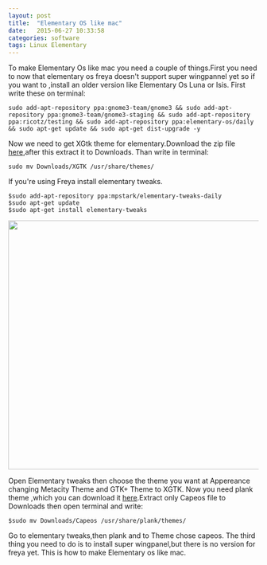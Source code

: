 ```yaml
---
layout: post
title:  "Elementary OS like mac"
date:   2015-06-27 10:33:58
categories: software
tags: Linux Elementary
---
```


To make Elementary Os like mac you need a couple of things.First you need to now that elementary os freya doesn't support super wingpannel yet so if you want to ,install an older version like Elementary Os Luna or Isis.
First write these on terminal:

```
sudo add-apt-repository ppa:gnome3-team/gnome3 && sudo add-apt-repository ppa:gnome3-team/gnome3-staging && sudo add-apt-repository ppa:ricotz/testing && sudo add-apt-repository ppa:elementary-os/daily && sudo apt-get update && sudo apt-get dist-upgrade -y
```

Now we need to get XGtk theme for elementary.Download the zip file [here](http://kxmylo.deviantart.com/art/Xgtk-theme-gtk-3-14-3-12-465195148),after this extract it to Downloads.
Than write in terminal:

```
sudo mv Downloads/XGTK /usr/share/themes/
```

If you're using Freya install elementary tweaks.

```
$sudo add-apt-repository ppa:mpstark/elementary-tweaks-daily
$sudo apt-get update
$sudo apt-get install elementary-tweaks
```

<img src="http://1.bp.blogspot.com/-Rylts2gpKH4/VSz3nFNsFbI/AAAAAAAAWG8/t1dD-YXBbNU/s1600/elementary-tweaks-system-settings.png" width="750" height="500">

Open Elementary tweaks then choose the theme you want at Appereance changing Metacity Theme and GTK+ Theme to XGTK.
Now you need plank theme ,which you can download it [here](https://github.com/fsvh/plank-themes).Extract only Capeos file to Downloads then open terminal and write:

```
$sudo mv Downloads/Capeos /usr/share/plank/themes/
```

Go to elementary tweaks,then plank and to Theme chose capeos.
The third thing you need to do is to install super wingpanel,but there is no version for freya yet.
This is how to make Elementary os like mac.
